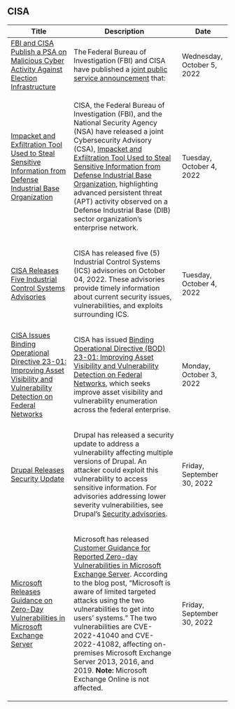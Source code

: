 ## CISA
|Title|Description|Date|
|---|---|---|
| [FBI and CISA Publish a PSA on Malicious Cyber Activity Against Election Infrastructure](https://www.cisa.gov/uscert/ncas/current-activity/2022/10/05/fbi-and-cisa-publish-psa-malicious-cyber-activity-against-election) | <p>The Federal Bureau of Investigation (FBI) and CISA have published a <a href="/sites/default/files/publications/PSA_cyber-activity_508.pdf">joint public service announcement</a> that:</p> | Wednesday, October 5, 2022 |
| [Impacket and Exfiltration Tool Used to Steal Sensitive Information from Defense Industrial Base Organization](https://www.cisa.gov/uscert/ncas/current-activity/2022/10/04/impacket-and-exfiltration-tool-used-steal-sensitive-information) | <p>CISA, the Federal Bureau of Investigation (FBI), and the National Security Agency (NSA) have released a joint Cybersecurity Advisory (CSA), <a href="https://www.cisa.gov/uscert/ncas/alerts/aa22-277A">Impacket and Exfiltration Tool Used to Steal Sensitive Information from Defense Industrial Base Organization</a>, highlighting advanced persistent threat (APT) activity observed on a Defense Industrial Base (DIB) sector organization’s enterprise network.</p> | Tuesday, October 4, 2022 |
| [CISA Releases Five Industrial Control Systems Advisories](https://www.cisa.gov/uscert/ncas/current-activity/2022/10/04/cisa-releases-five-industrial-control-systems-advisories) | <p>CISA has released five (5) Industrial Control Systems (ICS) advisories on October 04, 2022. These advisories provide timely information about current security issues, vulnerabilities, and exploits surrounding ICS.</p> | Tuesday, October 4, 2022 |
| [CISA Issues Binding Operational Directive 23-01: Improving Asset Visibility and Vulnerability Detection on Federal Networks](https://www.cisa.gov/uscert/ncas/current-activity/2022/10/03/cisa-issues-binding-operational-directive-23-01-improving-asset) | <p>CISA has issued <a href="https://www.cisa.gov/binding-operational-directive-23-01">Binding Operational Directive (BOD) 23-01: Improving Asset Visibility and Vulnerability Detection on Federal Networks</a>, which seeks improve asset visibility and vulnerability enumeration across the federal enterprise.</p> | Monday, October 3, 2022 |
| [Drupal Releases Security Update](https://www.cisa.gov/uscert/ncas/current-activity/2022/09/30/drupal-releases-security-update) | <p>Drupal has released a security update to address a vulnerability affecting multiple versions of Drupal. An attacker could exploit this vulnerability to access sensitive information. For advisories addressing lower severity vulnerabilities, see Drupal’s <a href="https://www.drupal.org/security">Security advisories</a>.</p> | Friday, September 30, 2022 |
| [Microsoft Releases Guidance on Zero-Day Vulnerabilities in Microsoft Exchange Server](https://www.cisa.gov/uscert/ncas/current-activity/2022/09/30/microsoft-releases-guidance-zero-day-vulnerabilities-microsoft) | <p>Microsoft has released <a href="https://msrc-blog.microsoft.com/2022/09/29/customer-guidance-for-reported-zero-day-vulnerabilities-in-microsoft-exchange-server/">Customer Guidance for Reported Zero-day Vulnerabilities in Microsoft Exchange Server</a>. According to the blog post, “Microsoft is aware of limited targeted attacks using the two vulnerabilities to get into users’ systems.” The two vulnerabilities are CVE-2022-41040 and CVE-2022-41082, affecting on-premises Microsoft Exchange Server 2013, 2016, and 2019. <strong>Note:</strong> Microsoft Exchange Online is not affected. </p> | Friday, September 30, 2022 |
